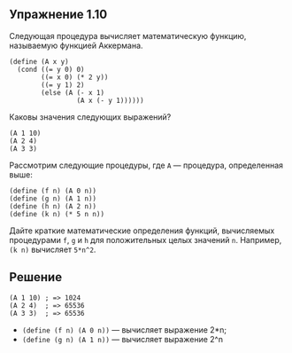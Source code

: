 ## Упражнение 1.10

Следующая процедура вычисляет математическую функцию, называемую функцией Аккермана.
```racket
(define (A x y)
  (cond ((= y 0) 0)
        ((= x 0) (* 2 y))
        ((= y 1) 2)
        (else (A (- x 1)
                 (A x (- y 1))))))
```

Каковы значения следующих выражений?
```racket
(A 1 10)
(A 2 4)
(A 3 3)
```

Рассмотрим следующие процедуры, где `A` — процедура, определенная выше:
```racket
(define (f n) (A 0 n))
(define (g n) (A 1 n))
(define (h n) (A 2 n))
(define (k n) (* 5 n n))
```

Дайте краткие математические определения функций, вычисляемых процедурами `f`, `g` и `h` для положительных целых значений `n`. Например, `(k n)` вычисляет `5*n^2`.

## Решение

```racket
(A 1 10) ; => 1024
(A 2 4)  ; => 65536
(A 3 3)  ; => 65536
```

- `(define (f n) (A 0 n))` — вычисляет выражение 2*n;
- `(define (g n) (A 1 n))` — вычисляет выражение 2^n
